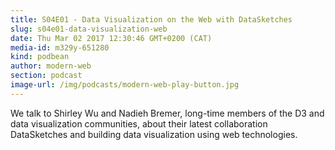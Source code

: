 ```yaml
---
title: S04E01 - Data Visualization on the Web with DataSketches
slug: s04e01-data-visualization-web
date: Thu Mar 02 2017 12:30:46 GMT+0200 (CAT)
media-id: m329y-651280
kind: podbean
author: modern-web
section: podcast
image-url: /img/podcasts/modern-web-play-button.jpg
---
```

We talk to Shirley Wu and Nadieh Bremer, long-time members of the D3 and data visualization communities, about their latest collaboration DataSketches and building data visualization using web technologies.